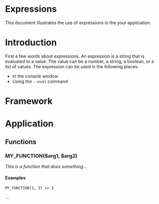 # Expressions

This document illustrates the use of expressions in the your application.

# Introduction

First a few words about expressions. An expression is a string that is evaluated to a value. The value can be a number, a string, a boolean, or a list of values. The expression can be used in the following places:

- In the console window
- Using the `--eval` command

# Framework

# Application

## Functions

### MY_FUNCTION($arg1, $arg2)

_This is a function that does something..._

#### Examples

```
MY_FUNCTION(1, 2) => 3
```

_..._
